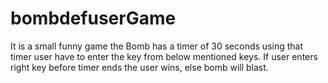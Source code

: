 # bombdefuserGame
It is a small funny game the Bomb has a timer of 30 seconds using that timer user have to enter the key from below mentioned keys. If user enters right key before timer ends the user wins, else bomb will blast.
